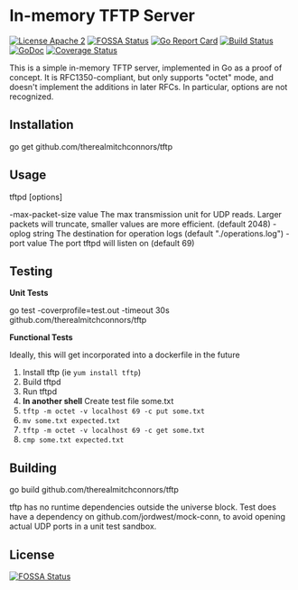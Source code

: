 In-memory TFTP Server
=====================

[![License Apache 2](https://img.shields.io/badge/License-Apache2-blue.svg)](https://www.apache.org/licenses/LICENSE-2.0)
[![FOSSA Status](https://app.fossa.io/api/projects/git%2Bgithub.com%2Ftherealmitchconnors%2Ftftp.svg?type=shield)](https://app.fossa.io/projects/git%2Bgithub.com%2Ftherealmitchconnors%2Ftftp?ref=badge_shield)
[![Go Report Card](https://goreportcard.com/badge/github.com/therealmitchconnors/tftp)](https://goreportcard.com/report/github.com/therealmitchconnors/tftp) [![Build Status](https://travis-ci.com/therealmitchconnors/tftp.svg?branch=master)](http://travis-ci.com/therealmitchconnors/tftp) [![GoDoc](https://godoc.org/github.com/therealmitchconnors/tftp?status.svg)](http://godoc.org/github.com/therealmitchconnors/tftp) [![Coverage Status](https://coveralls.io/repos/therealmitchconnors/tftp/badge.svg?branch=master)](https://coveralls.io/r/therealmitchconnors/tftp?branch=master)

This is a simple in-memory TFTP server, implemented in Go as a proof of concept.  It is RFC1350-compliant, but only supports "octet" mode, and doesn't implement the additions in later RFCs.  In particular, options are not recognized.

Installation
------------

go get github.com/therealmitchconnors/tftp

Usage
-----
tftpd [options]

  -max-packet-size value
        The max transmission unit for UDP reads.  Larger packets will truncate, smaller values are more efficient. (default 2048)
  -oplog string
        The destination for operation logs (default "./operations.log")
  -port value
        The port tftpd will listen on (default 69)

Testing
-------
**Unit Tests**

go test -coverprofile=test.out -timeout 30s github.com/therealmitchconnors/tftp

**Functional Tests**

Ideally, this will get incorporated into a dockerfile in the future
1. Install tftp (ie `yum install tftp`)
2. Build tftpd
3. Run tftpd
4. **In another shell** Create test file some.txt
5. `tftp -m octet -v localhost 69 -c put some.txt`
6. `mv some.txt expected.txt`
7. `tftp -m octet -v localhost 69 -c get some.txt`
8. `cmp some.txt expected.txt`

Building
--------

go build github.com/therealmitchconnors/tftp

tftp has no runtime dependencies outside the universe block.  Test does have a dependency on github.com/jordwest/mock-conn, to avoid opening actual UDP ports in a unit test sandbox.  


## License
[![FOSSA Status](https://app.fossa.io/api/projects/git%2Bgithub.com%2Ftherealmitchconnors%2Ftftp.svg?type=large)](https://app.fossa.io/projects/git%2Bgithub.com%2Ftherealmitchconnors%2Ftftp?ref=badge_large)
